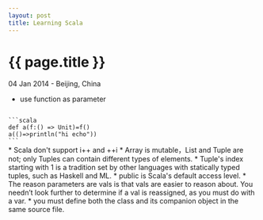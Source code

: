 ```yaml
---
layout: post
title: Learning Scala
---
```


{{ page.title }}
================

<p class="meta">04 Jan 2014 - Beijing, China</p>

* use function as parameter
<code>
```scala
def a(f:() => Unit)=f()
a(()=>println("hi echo"))
```
</code>
* Scala don't support i++ and ++i
* Array is mutable，List and Tuple are not; only Tuples can contain different types of elements.
* Tuple's index starting with 1 is a tradition set by other languages with statically typed tuples, such as Haskell and ML.
* public is Scala's default access level.
* The reason parameters are vals is that vals are easier to reason about. You needn’t look further to determine if a val is reassigned, as you must do with a var.
* you must define both the class and its companion object in the same source file.



